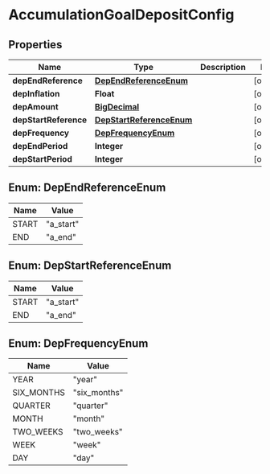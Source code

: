 
# AccumulationGoalDepositConfig

## Properties
Name | Type | Description | Notes
------------ | ------------- | ------------- | -------------
**depEndReference** | [**DepEndReferenceEnum**](#DepEndReferenceEnum) |  |  [optional]
**depInflation** | **Float** |  |  [optional]
**depAmount** | [**BigDecimal**](BigDecimal.md) |  |  [optional]
**depStartReference** | [**DepStartReferenceEnum**](#DepStartReferenceEnum) |  |  [optional]
**depFrequency** | [**DepFrequencyEnum**](#DepFrequencyEnum) |  |  [optional]
**depEndPeriod** | **Integer** |  |  [optional]
**depStartPeriod** | **Integer** |  |  [optional]


<a name="DepEndReferenceEnum"></a>
## Enum: DepEndReferenceEnum
Name | Value
---- | -----
START | &quot;a_start&quot;
END | &quot;a_end&quot;


<a name="DepStartReferenceEnum"></a>
## Enum: DepStartReferenceEnum
Name | Value
---- | -----
START | &quot;a_start&quot;
END | &quot;a_end&quot;


<a name="DepFrequencyEnum"></a>
## Enum: DepFrequencyEnum
Name | Value
---- | -----
YEAR | &quot;year&quot;
SIX_MONTHS | &quot;six_months&quot;
QUARTER | &quot;quarter&quot;
MONTH | &quot;month&quot;
TWO_WEEKS | &quot;two_weeks&quot;
WEEK | &quot;week&quot;
DAY | &quot;day&quot;



